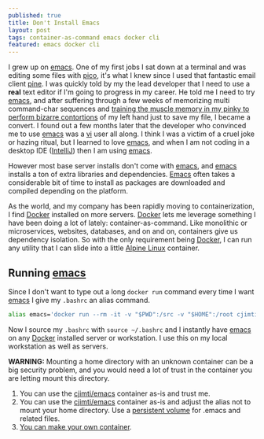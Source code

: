 ```yaml
---
published: true
title: Don't Install Emacs
layout: post
tags: container-as-command emacs docker cli
featured: emacs docker cli
---
```

I grew up on [emacs]. One of my first jobs I sat down at a terminal and was editing some files with [pico], it's what I knew since I used that fantastic email client [pine]. I was quickly told by my the lead developer that I need to use a **real** text editor if I'm going to progress in my career. He told me I need to try [emacs], and after suffering through a few weeks of memorizing multi command-char sequences and [training the muscle memory in my pinky to perform bizarre contortions] of my left hand just to save my file, I became a convert. I found out a few months later that the developer who convinced me to use [emacs] was a [vi] user all along. I think I was a victim of a cruel joke or hazing ritual, but I learned to love [emacs], and when I am not coding in a desktop IDE ([IntelliJ]) then I am using [emacs].

However most base server installs don't come with [emacs], and [emacs] installs a ton of extra libraries and dependencies. [Emacs] often takes a considerable bit of time to install as packages are downloaded and compiled depending on the platform.

As the world, and my company has been rapidly moving to containerization, I find [Docker] installed on more servers. [Docker] lets me leverage something I have been doing a lot of lately: container-as-command. Like monolithic or microservices, websites, databases, and on and on, containers give us dependency isolation. So with the only requirement being [Docker], I can run any utility that I can slide into a little [Alpine Linux] container.

## Running [emacs]

Since I don't want to type out a long `docker run` command every time I want [emacs] I give my `.bashrc` an alias command.

```bash
alias emacs='docker run --rm -it -v "$PWD":/src -v "$HOME":/root cjimti/emacs'
```

Now I source my `.bashrc` with `source ~/.bashrc` and I instantly have [emacs] on any [Docker] installed server or workstation. I use this on my local workstation as well as servers.

**WARNING:** Mounting a home directory with an unknown container can be a big security problem, and you would need a lot of trust in the container you are letting mount this directory. 

1. You can use the [cjimti/emacs] container as-is and trust me.
2. You can use the [cjimti/emacs] container as-is and adjust the alias not to mount your home directory. Use a [persistent volume] for .emacs and related files.
3. [You can make your own container](https://github.com/cjimti/cmd-emacs).

[persistent volume]: https://docs.docker.com/storage/volumes/
[training the muscle memory in my pinky to perform bizarre contortions]: https://en.wikipedia.org/wiki/Emacs#Emacs_pinky
[cjimti/emacs]: https://hub.docker.com/r/cjimti/emacs/
[emacs]: https://www.gnu.org/software/emacs/
[pico]: https://en.wikipedia.org/wiki/Pico_(text_editor)
[pine]: https://en.wikipedia.org/wiki/Pine_(email_client)
[vi]: https://en.wikipedia.org/wiki/Vi
[IntelliJ]: https://www.jetbrains.com/
[Docker]: https://www.docker.com/
[Alpine Linux]: https://alpinelinux.org/
